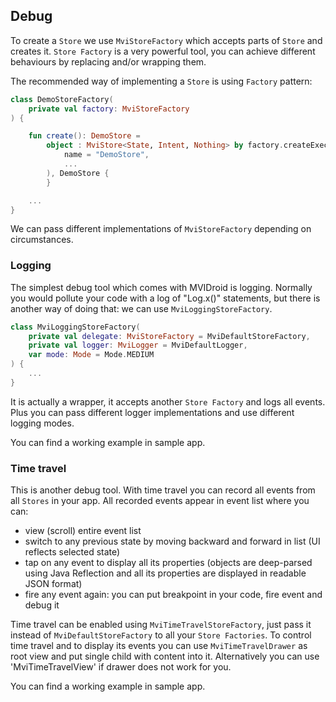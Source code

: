 ## Debug

To create a `Store` we use `MviStoreFactory` which accepts parts of
`Store` and creates it. `Store Factory` is a very powerful tool, you can
achieve different behaviours by replacing and/or wrapping them.

The recommended way of implementing a `Store` is using `Factory` pattern:
```kotlin
class DemoStoreFactory(
    private val factory: MviStoreFactory
) {

    fun create(): DemoStore =
        object : MviStore<State, Intent, Nothing> by factory.createExecutorless(
            name = "DemoStore",
            ...
        ), DemoStore {
        }

    ...
}
```

We can pass different implementations of `MviStoreFactory` depending on
circumstances.

### Logging

The simplest debug tool which comes with MVIDroid is logging. Normally
you would pollute your code with a log of "Log.x()" statements, but there
is another way of doing that: we can use `MviLoggingStoreFactory`.

```kotlin
class MviLoggingStoreFactory(
    private val delegate: MviStoreFactory = MviDefaultStoreFactory,
    private val logger: MviLogger = MviDefaultLogger,
    var mode: Mode = Mode.MEDIUM
) {
    ...
}
```

It is actually a wrapper, it accepts another `Store Factory` and logs all
events. Plus you can pass different logger implementations and use
different logging modes.

You can find a working example in sample app.

### Time travel

This is another debug tool. With time travel you can record all events
from all `Stores` in your app. All recorded events appear in event list
where you can:
* view (scroll) entire event list
* switch to any previous state by moving backward and forward in list
(UI reflects selected state)
* tap on any event to display all its properties (objects are deep-parsed
using Java Reflection and all its properties are displayed in readable
JSON format)
* fire any event again: you can put breakpoint in your code, fire event
and debug it

Time travel can be enabled using `MviTimeTravelStoreFactory`, just pass
it instead of `MviDefaultStoreFactory` to all your `Store Factories`.
To control time travel and to display its events you can use
`MviTimeTravelDrawer` as root view and put single child with content
into it. Alternatively you can use 'MviTimeTravelView' if drawer does
not work for you.

You can find a working example in sample app.

